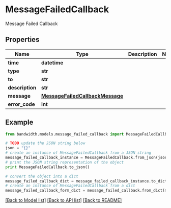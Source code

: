 # MessageFailedCallback

Message Failed Callback

## Properties
Name | Type | Description | Notes
------------ | ------------- | ------------- | -------------
**time** | **datetime** |  | 
**type** | **str** |  | 
**to** | **str** |  | 
**description** | **str** |  | 
**message** | [**MessageFailedCallbackMessage**](MessageFailedCallbackMessage.md) |  | 
**error_code** | **int** |  | 

## Example

```python
from bandwidth.models.message_failed_callback import MessageFailedCallback

# TODO update the JSON string below
json = "{}"
# create an instance of MessageFailedCallback from a JSON string
message_failed_callback_instance = MessageFailedCallback.from_json(json)
# print the JSON string representation of the object
print MessageFailedCallback.to_json()

# convert the object into a dict
message_failed_callback_dict = message_failed_callback_instance.to_dict()
# create an instance of MessageFailedCallback from a dict
message_failed_callback_form_dict = message_failed_callback.from_dict(message_failed_callback_dict)
```
[[Back to Model list]](../README.md#documentation-for-models) [[Back to API list]](../README.md#documentation-for-api-endpoints) [[Back to README]](../README.md)


